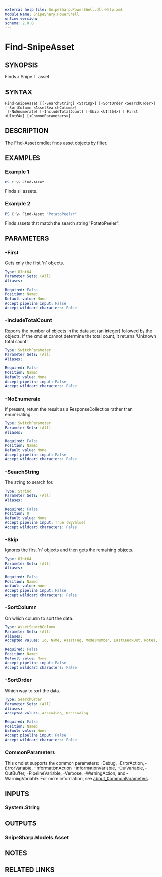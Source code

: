 ```yaml
---
external help file: SnipeSharp.PowerShell.dll-Help.xml
Module Name: SnipeSharp.PowerShell
online version:
schema: 2.0.0
---
```


# Find-SnipeAsset

## SYNOPSIS
Finds a Snipe IT asset.

## SYNTAX

```
Find-SnipeAsset [[-SearchString] <String>] [-SortOrder <SearchOrder>] [-SortColumn <AssetSearchColumn>]
 [-NoEnumerate] [-IncludeTotalCount] [-Skip <UInt64>] [-First <UInt64>] [<CommonParameters>]
```

## DESCRIPTION
The Find-Asset cmdlet finds asset objects by filter.

## EXAMPLES

### Example 1
```powershell
PS C:\> Find-Asset
```

Finds all assets.

### Example 2
```powershell
PS C:\> Find-Asset "PotatoPeeler"
```

Finds assets that match the search string "PotatoPeeler".

## PARAMETERS

### -First
Gets only the first 'n' objects.

```yaml
Type: UInt64
Parameter Sets: (All)
Aliases:

Required: False
Position: Named
Default value: None
Accept pipeline input: False
Accept wildcard characters: False
```

### -IncludeTotalCount
Reports the number of objects in the data set (an integer) followed by the objects.
If the cmdlet cannot determine the total count, it returns 'Unknown total count'.

```yaml
Type: SwitchParameter
Parameter Sets: (All)
Aliases:

Required: False
Position: Named
Default value: None
Accept pipeline input: False
Accept wildcard characters: False
```

### -NoEnumerate
If present, return the result as a ResponseCollection rather than enumerating.

```yaml
Type: SwitchParameter
Parameter Sets: (All)
Aliases:

Required: False
Position: Named
Default value: None
Accept pipeline input: False
Accept wildcard characters: False
```

### -SearchString
The string to search for.

```yaml
Type: String
Parameter Sets: (All)
Aliases:

Required: False
Position: 0
Default value: None
Accept pipeline input: True (ByValue)
Accept wildcard characters: False
```

### -Skip
Ignores the first 'n' objects and then gets the remaining objects.

```yaml
Type: UInt64
Parameter Sets: (All)
Aliases:

Required: False
Position: Named
Default value: None
Accept pipeline input: False
Accept wildcard characters: False
```

### -SortColumn
On which column to sort the data.

```yaml
Type: AssetSearchColumn
Parameter Sets: (All)
Aliases:
Accepted values: Id, Name, AssetTag, ModelNumber, LastCheckOut, Notes, ExpectedCheckIn, OrderNumber, ImageUri, AssignedTo, CreatedAt, UpdatedAt, PurchaseDate, PurchaseCost, LastAuditDate, NextAuditDate, WarrantyMonths, CheckOutCounter, CheckInCounter, RequestsCounter

Required: False
Position: Named
Default value: None
Accept pipeline input: False
Accept wildcard characters: False
```

### -SortOrder
Which way to sort the data.

```yaml
Type: SearchOrder
Parameter Sets: (All)
Aliases:
Accepted values: Ascending, Descending

Required: False
Position: Named
Default value: None
Accept pipeline input: False
Accept wildcard characters: False
```

### CommonParameters
This cmdlet supports the common parameters: -Debug, -ErrorAction, -ErrorVariable, -InformationAction, -InformationVariable, -OutVariable, -OutBuffer, -PipelineVariable, -Verbose, -WarningAction, and -WarningVariable. For more information, see [about_CommonParameters](http://go.microsoft.com/fwlink/?LinkID=113216).

## INPUTS

### System.String

## OUTPUTS

### SnipeSharp.Models.Asset

## NOTES

## RELATED LINKS
